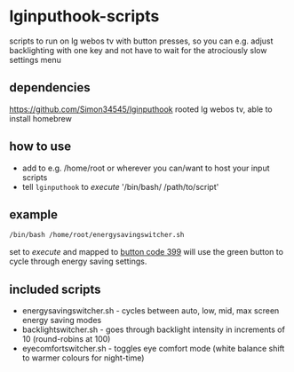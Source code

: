 # lginputhook-scripts
scripts to run on lg webos tv with button presses, so you can e.g. adjust backlighting with one key and not have to wait for the atrociously slow settings menu

## dependencies
https://github.com/Simon34545/lginputhook
rooted lg webos tv, able to install homebrew

## how to use
- add to e.g. /home/root or wherever you can/want to host your input scripts
- tell `lginputhook` to _execute_ '/bin/bash/ /path/to/script'

## example
```bash
/bin/bash /home/root/energysavingswitcher.sh
```
set to _execute_ and mapped to [button code 399](https://gist.github.com/Simon34545/31c528bfe8540880936fc4c580723a02) will use the green button to cycle through energy saving settings.

## included scripts
- energysavingswitcher.sh - cycles between auto, low, mid, max screen energy saving modes
- backlightswitcher.sh - goes through backlight intensity in increments of 10 (round-robins at 100)
- eyecomfortswitcher.sh - toggles eye comfort mode (white balance shift to warmer colours for night-time)
